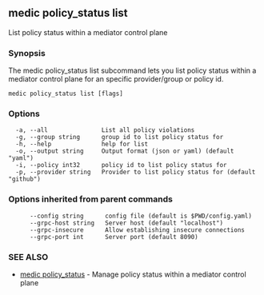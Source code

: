 ## medic policy_status list

List policy status within a mediator control plane

### Synopsis

The medic policy_status list subcommand lets you list policy status within a
mediator control plane for an specific provider/group or policy id.

```
medic policy_status list [flags]
```

### Options

```
  -a, --all               List all policy violations
  -g, --group string      group id to list policy status for
  -h, --help              help for list
  -o, --output string     Output format (json or yaml) (default "yaml")
  -i, --policy int32      policy id to list policy status for
  -p, --provider string   Provider to list policy status for (default "github")
```

### Options inherited from parent commands

```
      --config string      config file (default is $PWD/config.yaml)
      --grpc-host string   Server host (default "localhost")
      --grpc-insecure      Allow establishing insecure connections
      --grpc-port int      Server port (default 8090)
```

### SEE ALSO

* [medic policy_status](medic_policy_status.md)	 - Manage policy status within a mediator control plane

